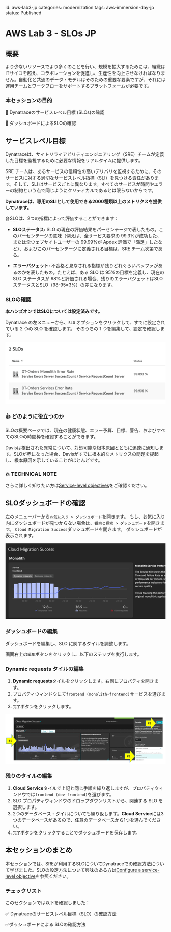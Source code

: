 id: aws-lab3-jp
categories: modernization
tags: aws-immersion-day-jp
status: Published

# AWS Lab 3 - SLOs JP

## 概要

より少ないリソースでより多くのことを行い、規模を拡大するためには、組織はITサイロを超え、コラボレーションを促進し、生産性を向上させなければなりません。自動化と共通のデータ・モデルはそのための重要な要素ですが、それには運用チームとワークフローをサポートするプラットフォームが必要です。

### 本セッションの目的

🔷 Dynatraceのサービスレベル目標 (SLOs)の確認

🔷 ダッシュボードによるSLOの確認

## サービスレベル目標

Dynatraceは、サイトリライアビリティエンジニアリング（SRE）チームが定義した目標を監視するために必要な情報をリアルタイムに提供します。

SRE チームは、あるサービスの信頼性の高いデリバリを監視するために、そのサービスに対する適切なサービスレベル指標（SLI）を見つける責任があります。そして、SLI はサービスごとに異なります。すべてのサービスが時間やエラーの制約という点で同じようにクリティカルであるとは限らないからです。

**Dynatraceは、専用のSLIとして使用できる2000種類以上のメトリクスを提供しています。**

各SLOは、2つの指標によって評価することができます：

* **SLOステータス:** SLO の現在の評価結果をパーセンテージで表したもの。このパーセンテージの意味（例えば、全サービス要求の 99.3%が成功した、または全ウェブサイトユーザーの 99.99%が Apdex 評価で「満足」したなど）、およびこのパーセンテージに定義される目標は、SRE チーム次第である。

* **エラーバジェット:** 不合格と見なされる指標が残りどれぐらいバッファがあるのかを表したもの。たとえば、ある SLO は 95%の目標を定義し、現在の SLO ステータスが 98%と評価される場合、残りのエラーバジェットはSLO ステータスとSLO（98-95=3%）の差になります。

### SLOの確認

**本ハンズオンではSLOについては設定済みです。**

Dynatrace の左メニューから、`SLO` オプションをクリックして、すでに設定されている 2 つの SLO を確認します。 そのうちの 1 つを編集して、設定を確認します。

![image](img/lab2-slo-list.png)

### 👍 どのように役立つのか

SLOの概要ページでは、現在の健康状態、エラー予算、目標、警告、およびすべてのSLOの時間枠を確認することができます。

Davisは検出された異常について、対処可能な根本原因とともに迅速に通知します。SLOが赤になった場合、Davisがすでに根本的なメトリクスの問題を提起し、根本原因を示していることがほとんどです。

### 💥 **TECHNICAL NOTE**

さらに詳しく知りたい方は[Service-level objectives](https://www.dynatrace.com/support/help/shortlink/objectives-hub)をご確認ください。

## SLOダッシュボードの確認

左のメニューバーから`お気に入り > ダッシュボード`を開きます。
もし、お気に入り内にダッシュボードが見つからない場合は、`観察と探索 > ダッシュボード`を開きます。
`Cloud Migration Success`ダッシュボードを開きます。
ダッシュボードが表示されます。

![image](img/lab2-dashboard-view.png)

### ダッシュボードの編集

ダッシュボードを編集し、SLO に関するタイルを調整します。

画面右上の`編集`ボタンをクリックし、以下のステップを実行します。

### Dynamic requests タイルの編集

1. **Dynamic requests**タイルをクリックします。右側にプロパティを開きます。
1. プロパティウィンドウにて`frontend (monolith-frontend)`サービスを選びます。
1. `完了`ボタンをクリックします。

![image](img/lab2-dashboard-edit-tile.png)

### 残りのタイルの編集

1. **Cloud Service**タイルで上記と同じ手順を繰り返しますが、プロパティウィンドウでは`frontend (dev-frontend)`を選びます。
1. SLO プロパティウィンドウのドロップダウンリストから、関連する SLO を選択します。
1. 2つのデータベース・タイルについても繰り返します。**Cloud Service**には3つのデータベースがあるので、任意のデータベースから1つを選んでください。
1. `完了`ボタンをクリックすることでダッシュボードを保存します。

## 本セッションのまとめ

本セッションでは、SREが利用するSLOについてDynatraceでの確認方法について学びました。SLOの設定方法について興味のある方は[Configure a service-level objective](https://www.dynatrace.com/support/help/shortlink/service-level-objectives#config)を参照ください。

### チェックリスト

このセクションでは以下を確認しました：

✅ Dynatraceのサービスレベル目標（SLO）の確認方法

✅ダッシュボードによる SLOの確認方法
